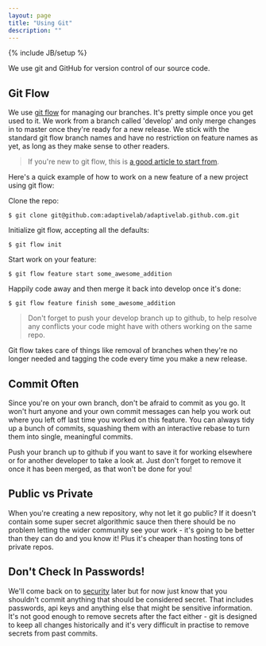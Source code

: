 ```yaml
---
layout: page
title: "Using Git"
description: ""
---
```

{% include JB/setup %}


We use git and GitHub for version control of our source code.


Git Flow
--------

We use [git flow](https://github.com/nvie/gitflow) for managing our branches.  It's pretty simple once you get used to it.  We work from a branch called 'develop' and only merge changes in to master once they're ready for a new release.  We stick with the standard git flow branch names and have no restriction on feature names as yet, as long as they make sense to other readers.

> If you're new to git flow, this is [a good article to start from](http://jeffkreeftmeijer.com/2010/why-arent-you-using-git-flow/).

Here's a quick example of how to work on a new feature of a new project using git flow:

Clone the repo:

    $ git clone git@github.com:adaptivelab/adaptivelab.github.com.git

Initialize git flow, accepting all the defaults:

    $ git flow init

Start work on your feature:

    $ git flow feature start some_awesome_addition

Happily code away and then merge it back into develop once it's done:

    $ git flow feature finish some_awesome_addition


> Don't forget to push your develop branch up to github, to help resolve any conflicts your code might have with others working on the same repo.

Git flow takes care of things like removal of branches when they're no longer needed and tagging the code every time you make a new release.


Commit Often
------------

Since you're on your own branch, don't be afraid to commit as you go.  It won't hurt anyone and your own commit messages can help you work out where you left off last time you worked on this feature.  You can always tidy up a bunch of commits, squashing them with an interactive rebase to turn them into single, meaningful commits.

Push your branch up to github if you want to save it for working elsewhere or for another developer to take a look at.  Just don't forget to remove it once it has been merged, as that won't be done for you!


Public vs Private
------------------

When you're creating a new repository, why not let it go public?  If it doesn't contain some super secret algorithmic sauce then there should be no problem letting the wider community see your work - it's going to be better than they can do and you know it!  Plus it's cheaper than hosting tons of private repos.


Don't Check In Passwords!
------------------------

We'll come back on to [security](/pages/security.html) later but for now just know that you shouldn't commit anything that should be considered secret.  That includes passwords, api keys and anything else that might be sensitive information.  It's not good enough to remove secrets after the fact either - git is designed to keep all changes historically and it's very difficult in practise to remove secrets from past commits.



